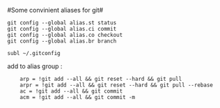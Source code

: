 #Some convinient aliases for git#

```
git config --global alias.st status
git config --global alias.ci commit
git config --global alias.co checkout
git config --global alias.br branch
```

```
subl ~/.gitconfig
```
add to alias group :
```
	arp = !git add --all && git reset --hard && git pull
	arpr = !git add --all && git reset --hard && git pull --rebase
	ac = !git add --all && git commit
	acm = !git add --all && git commit -m
```

